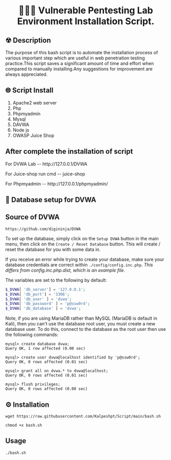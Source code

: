 <h1 align=center>👨🏻‍💻 Vulnerable Pentesting Lab Environment Installation Script.</h1>

## ☢ Description 

The purpose of this bash script is to automate the installation process of various important step which are useful in web penetration testing practice.This script saves a significant amount of time and effort when compared to manually installing.Any suggestions for improvement are always appreciated.

<h2 align=left> 🌐 Script Install </h2>

 <ol>
  <li>Apache2 web server</li>
  <li>Php</li>
  <li>Phpmyadmin</li>
  <li>Mysql</li>
  <li>DAVWA</li>
  <li>Node js</li>
  <li>OWASP Juice Shop</li>
</ol>

## After complete the installation of script

<p> For DVWA Lab           --       http://127.0.0.1/DVWA </p>
<p> For Juice-shop run cmd --       juice-shop  </p>
<p> For Phpmyadmin          --       http://127.0.0.1/phpmyadmin/  </p>

## 🔐 Database setup  for DVWA
<h2> Source of DVWA </h2>

```
https://github.com/digininja/DVWA
```


To set up the database, simply click on the `Setup DVWA` button in the main menu, then click on the `Create / Reset Database` button. This will create / reset the database for you with some data in.

If you receive an error while trying to create your database, make sure your database credentials are correct within `./config/config.inc.php`. *This differs from config.inc.php.dist, which is an example file.*

The variables are set to the following by default:

```php
$_DVWA[ 'db_server'] = '127.0.0.1';
$_DVWA[ 'db_port'] = '3306';
$_DVWA[ 'db_user' ] = 'dvwa';
$_DVWA[ 'db_password' ] = 'p@ssw0rd';
$_DVWA[ 'db_database' ] = 'dvwa';
```

Note, if you are using MariaDB rather than MySQL (MariaDB is default in Kali), then you can't use the database root user, you must create a new database user. To do this, connect to the database as the root user then use the following commands:

```mysql
mysql> create database dvwa;
Query OK, 1 row affected (0.00 sec)

mysql> create user dvwa@localhost identified by 'p@ssw0rd';
Query OK, 0 rows affected (0.01 sec)

mysql> grant all on dvwa.* to dvwa@localhost;
Query OK, 0 rows affected (0.01 sec)

mysql> flush privileges;
Query OK, 0 rows affected (0.00 sec)
```



## ⚙️ Installation 
```
wget https://raw.githubusercontent.com/Kalpeshpt/Script/main/bash.sh
```
```
chmod +x bash.sh
```
## Usage
```
./bash.sh
```
